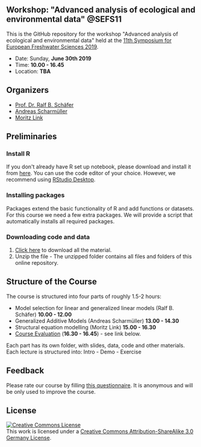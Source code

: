 
Workshop: "Advanced analysis of ecological and environmental data" @SEFS11
--------------------------------

This is the GitHub repository for the workshop  "Advanced analysis of ecological and environmental data" held at the [11th Symposium for European Freshwater Sciences 2019](http://www.sefs11.biol.pmf.hr).

* Date:   Sunday, **June 30th 2019**
* Time: **10.00 - 16.45** 
* Location:  **TBA**



## Organizers

* [Prof. Dr. Ralf B. Schäfer](https://www.uni-koblenz-landau.de/en/campus-landau/faculty7/environmental-sciences/landscape-ecology/staff/ralf-schaefer)
* [Andreas Scharmüller](https://www.uni-koblenz-landau.de/en/campus-landau/faculty7/environmental-sciences/landscape-ecology/staff/andreas-scharmueller)
* [Moritz Link](https://www.uni-koblenz-landau.de/en/campus-landau/faculty7/environmental-sciences/landscape-ecology/staff/moritz-link)


## Preliminaries

### Install R

If you don't already have R set up notebook, please download and install it from [here](http://cran.rstudio.com/). 
You can use the code editor of your choice. However, we recommend using [RStudio Desktop](http://www.rstudio.com/products/rstudio/download/).


### Installing packages

Packages extend the basic functionality of R and add functions or datasets.
For this course we need a few extra packages. We will provide a script that automatically installs all required packages.


### Downloading code and data

1. [Click here](https://github.com/andreasLD/workshop-sefs11/archive/master.zip) to download all the material.
2. Unzip the file - The unzipped folder contains all files and folders of this online repository.


## Structure of the Course

The course is structured into four parts of roughly 1.5-2 hours:

* Model selection for linear and generalized linear models (Ralf B. Schäfer) **10.00 - 12.00**
* Generalized Additive Models (Andreas Scharmüller) **13.00 - 14.30**
* Structural equation modelling (Moritz Link) **15.00 - 16.30**
* [Course Evaluation](https://docs.google.com/forms/d/1wYkbajB_q5NPxzqJfS4gAwrRro7BcOd4OE_W5tmiOYo/viewform?usp=send_form) (**16.30 - 16.45**) - see link below.

Each part has its own folder, with slides, data, code and other materials.
Each lecture is structured into: Intro - Demo - Exercise


## Feedback

Please rate our course by filling [this questionnaire](https://docs.google.com/forms/d/1wYkbajB_q5NPxzqJfS4gAwrRro7BcOd4OE_W5tmiOYo/viewform?usp=send_form). It is anonymous and will be only used to improve the course.


## License  
<a rel="license" href="http://creativecommons.org/licenses/by-sa/3.0/de/"><img alt="Creative Commons License" style="border-width:0" src="https://i.creativecommons.org/l/by-sa/3.0/de/88x31.png" /></a><br />This work is licensed under a <a rel="license" href="http://creativecommons.org/licenses/by-sa/3.0/de/">Creative Commons Attribution-ShareAlike 3.0 Germany License</a>.

